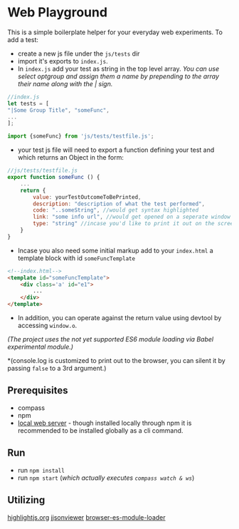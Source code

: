 # Web Playground
This is a simple boilerplate helper for your everyday web experiments.
To add a test:
- create a new js file under the `js/tests` dir
- import it's exports to `index.js`.
- In `index.js` add your test as string in the top level array. *You can use select optgroup and assign them a name by prepending to the array their name along with the | sign.*
```Javascript
//index.js
let tests = [
"|Some Group Title", "someFunc",
...
];

import {someFunc} from 'js/tests/testfile.js';

```

- your test js file will need to export a function defining your test and which returns an Object in the form:
```Javascript
//js/tests/testfile.js
export function someFunc () {
	...
	return {
		value: yourTestOutcomeToBePrinted,
		description: "description of what the test performed",
		code: "..someString", //would get syntax highlighted
		link: "some info url", //would get opened on a seperate window
		type: "string" //incase you'd like to print it out on the screen otherwize console log would do the job
	}
}
```

- Incase you also need some initial markup add to your `index.html` a template block with id `someFuncTemplate`

```html
<!--index.html-->
<template id="someFuncTemplate">
	<div class='a' id="e1">
	    ...
	</div>
</template>

```

- In addition, you can operate against the return value using devtool by accessing `window.o`.

*(The project uses the not yet supported ES6 module loading via Babel experimental module.)*

*(console.log is customized to print out to the browser, you can silent it by passing `false` to a 3rd argument.)

## Prerequisites
- compass
- npm
- [local web server](https://www.npmjs.com/package/local-web-server) - though installed locally through npm it is recommended to be installed globally as a cli command.

## Run
- run `npm install`
- run `npm start` (*which actually executes `compass watch & ws`*)

## Utilizing
[highlightjs.org](https://highlightjs.org/)
[jjsonviewer](https://github.com/Shridhad/jjsonviewer)
[browser-es-module-loader](https://github.com/ModuleLoader/browser-es-module-loader)
